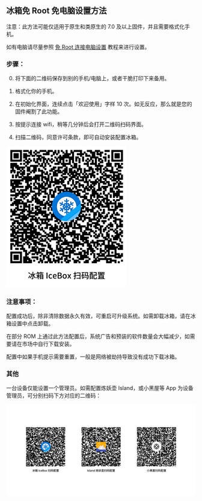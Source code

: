 ## 冰箱免 Root 免电脑设置方法

注意：此方法可能仅适用于原生和类原生的 7.0 及以上固件，并且需要格式化手机。

如有电脑请尽量参照 [免 Root 连接电脑设置](https://github.com/heruoxin/Ice-Box-Docs/blob/master/Device%20Owner%20%EF%BC%88%E5%85%8D%20root%EF%BC%89%E6%A8%A1%E5%BC%8F%E8%AE%BE%E7%BD%AE.md) 教程来进行设置。

### 步骤：

0. 将下面的二维码保存到别的手机/电脑上，或者干脆打印下来备用。

1. 格式化你的手机。

2. 在初始化界面，连续点击「欢迎使用」字样 10 次。如无反应，那么就是您的固件阉割了此功能。

3. 按提示连接 wifi，稍等几分钟后会打开二维码扫码界面。

4. 扫描二维码，同意许可条款，即可自动安装配置冰箱。

<img src="/icebox_dpm_qr.png?raw=true" width="320">

### 注意事项：

配置成功后，除非清除数据永久有效，可重启可升级系统。如需卸载冰箱，请在冰箱设置中点击卸载。

在部分 ROM 上通过此方法配置后，系统广告和预装的软件数量会大幅减少，如需要请在市场中自行下载安装。

配置中如果手机提示需要重置，一般是网络被劫持导致没有成功下载冰箱。

### 其他

一台设备仅能设置一个管理员。如需配置炼妖壶 Island，或小黑屋等 App 为设备管理员，可分别扫码下方对应的二维码：

<img src="/other_apps_qr.png?raw=true" width="1080">

